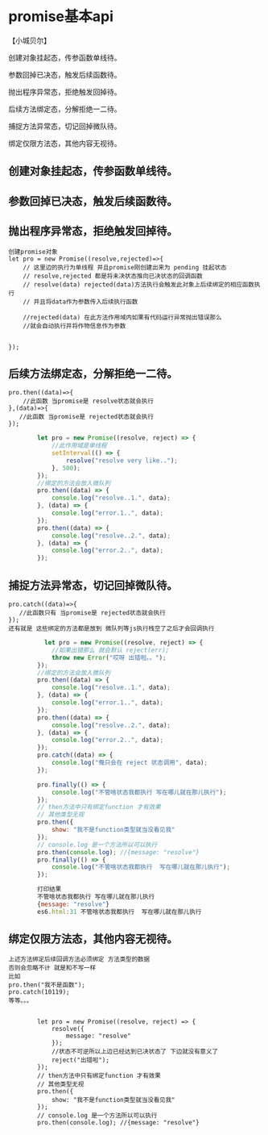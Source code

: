 # promise基本api
【小城贝尔】

创建对象挂起态，传参函数单线待。

参数回掉已决态，触发后续函数待。

抛出程序异常态，拒绝触发回掉待。

后续方法绑定态，分解拒绝一二待。

捕捉方法异常态，切记回掉微队待。

绑定仅限方法态，其他内容无视待。

## 创建对象挂起态，传参函数单线待。
## 参数回掉已决态，触发后续函数待。
## 抛出程序异常态，拒绝触发回掉待。
    创建promise对象
    let pro = new Promise((resolve,rejected)=>{
        // 这里边的执行为单线程 并且promise刚创建出来为 pending 挂起状态
        // resolve,rejected 都是将未决状态推向已决状态的回调函数
        // resolve(data) rejected(data)方法执行会触发此对象上后续绑定的相应函数执行
        // 并且将data作为参数传入后续执行函数

        //rejected(data) 在此方法作用域内如果有代码运行异常抛出错误那么
        //就会自动执行并将作物信息作为参数


    });
## 后续方法绑定态，分解拒绝一二待。
    pro.then((data)=>{
        //此函数 当promise是 resolve状态就会执行
    },(data)=>{
       //此函数 当promise是 rejected状态就会执行
    });
```js
        let pro = new Promise((resolve, reject) => {
            //此作用域是单线程 
            setInterval(() => {
                resolve("resolve very like..");
            }, 500);
        });
        //绑定的方法会放入微队列
        pro.then((data) => {
            console.log("resolve..1.", data);
        }, (data) => {
            console.log("error.1..", data);
        });
        pro.then((data) => {
            console.log("resolve..2.", data);
        }, (data) => {
            console.log("error.2..", data);
        });
```
## 捕捉方法异常态，切记回掉微队待。
    pro.catch((data)=>{
       //此函数只有 当promise是 rejected状态就会执行
    });
    还有就是 这些绑定的方法都是放到 微队列等js执行栈空了之后才会回调执行
```js
          let pro = new Promise((resolve, reject) => {
            //如果出错那么 就会默认 reject(err);
            throw new Error("哎呀 出错啦。。");
        });
        //绑定的方法会放入微队列
        pro.then((data) => {
            console.log("resolve..1.", data);
        }, (data) => {
            console.log("error.1..", data);
        });
        pro.then((data) => {
            console.log("resolve..2.", data);
        }, (data) => {
            console.log("error.2..", data);
        });
        pro.catch((data) => {
            console.log("俺只会在 reject 状态调用", data);
        });
```

```js
        pro.finally(() => {
            console.log("不管啥状态我都执行 写在哪儿就在那儿执行");
        });
        // then方法中只有绑定function 才有效果
        // 其他类型无视
        pro.then({
            show: "我不是function类型就当没看见我"
        });
        // console.log 是一个方法所以可以执行
        pro.then(console.log); //{message: "resolve"}
        pro.finally(() => {
            console.log("不管啥状态我都执行  写在哪儿就在那儿执行");
        });

        打印结果
        不管啥状态我都执行 写在哪儿就在那儿执行
        {message: "resolve"}
        es6.html:31 不管啥状态我都执行  写在哪儿就在那儿执行
```
## 绑定仅限方法态，其他内容无视待。
    上述方法绑定后续回调方法必须绑定 方法类型的数据
    否则会忽略不计 就是和不写一样
    比如
    pro.then("我不是函数");
    pro.catch(10119);
    等等。。。

```JS

        let pro = new Promise((resolve, reject) => {
            resolve({
                message: "resolve"
            });
            //状态不可逆所以上边已经达到已决状态了 下边就没有意义了
            reject("出错啦");
        });
        // then方法中只有绑定function 才有效果
        // 其他类型无视
        pro.then({
            show: "我不是function类型就当没看见我"
        });
        // console.log 是一个方法所以可以执行
        pro.then(console.log); //{message: "resolve"}
```
